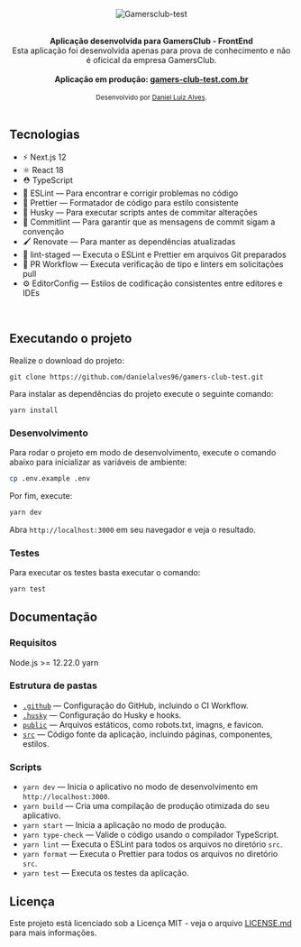 <p align="center">
  <img src="https://res.cloudinary.com/technical-intelligence/image/upload/c_pad,b_auto:predominant,fl_preserve_transparency/v1666278388/Gamersclub.jpg" alt="Gamersclub-test">
</p>

<br />

<div align="center"><strong>Aplicação desenvolvida para GamersClub - FrontEnd</strong></div>
<div align="center">Esta aplicação foi desenvolvida apenas para prova de conhecimento e não é oficical da empresa GamersClub.</div>

<br />

<div align="center">
  <strong>Aplicação em produção: <a href="https://gamers-club-test.vercel.app/player/lizzy" target="_blank">gamers-club-test.com.br</a></strong>
</div>

<br />

<div align="center">
  <sub>Desenvolvido por <a href="https://www.linkedin.com/in/daniel-luiz-alves-791a7911a/">Daniel Luiz Alves</a>.</sub>
</div>

<br />

## Tecnologias

- ⚡️ Next.js 12
- ⚛️ React 18
- ⛑ TypeScript
- 📏 ESLint — Para encontrar e corrigir problemas no código
- 💖 Prettier — Formatador de código para estilo consistente
- 🐶 Husky — Para executar scripts antes de commitar alterações
- 🚓 Commitlint — Para garantir que as mensagens de commit sigam a convenção
- 🖌 Renovate — Para manter as dependências atualizadas
- 🚫 lint-staged — Executa o ESLint e Prettier em arquivos Git preparados
- 👷 PR Workflow — Executa verificação de tipo e linters em solicitações pull
- ⚙️ EditorConfig — Estilos de codificação consistentes entre editores e IDEs

<br />

## Executando o projeto

Realize o download do projeto: 

```
git clone https://github.com/danielalves96/gamers-club-test.git
```
Para instalar as dependências do projeto execute o seguinte comando:
```
yarn install
```

### Desenvolvimento

Para rodar o projeto em modo de desenvolvimento, execute o comando abaixo para inicializar as variáveis de ambiente:

```bash
cp .env.example .env
```

Por fim, execute:
```bash
yarn dev
```


Abra `http://localhost:3000` em seu navegador e veja o resultado.


### Testes

Para executar os testes basta executar o comando:
```bash
yarn test
```

## Documentação

### Requisitos

Node.js >= 12.22.0
yarn

### Estrutura de pastas

- [`.github`](.github) — Configuração do GitHub, incluindo o CI Workflow.<br>
- [`.husky`](.husky) — Configuração do Husky e hooks.<br>
- [`public`](./public) — Arquivos estáticos, como robots.txt, imagns, e favicon.<br>
- [`src`](./src) — Código fonte da aplicação, incluindo páginas, componentes, estilos.

### Scripts

- `yarn dev` — Inicia o aplicativo no modo de desenvolvimento em `http://localhost:3000`.
- `yarn build` — Cria uma compilação de produção otimizada do seu aplicativo.
- `yarn start` — Inicia a aplicação no modo de produção.
- `yarn type-check` — Valide o código usando o compilador TypeScript.
- `yarn lint` — Executa o ESLint para todos os arquivos no diretório `src`.
- `yarn format` — Executa o Prettier para todos os arquivos no diretório `src`.
- `yarn test` — Executa os testes da aplicação.


## Licença

Este projeto está licenciado sob a Licença MIT - veja o arquivo [LICENSE.md](LICENSE.md) para mais informações.
